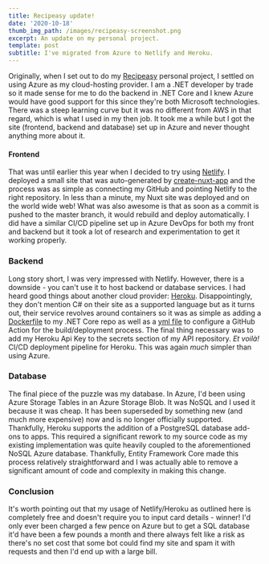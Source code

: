 ```yaml
---
title: Recipeasy update!
date: '2020-10-18'
thumb_img_path: /images/recipeasy-screenshot.png
excerpt: An update on my personal project.
template: post
subtitle: I've migrated from Azure to Netlify and Heroku.
---
```


Originally, when I set out to do my [Recipeasy](https://silly-mahavira-4f9bf8.netlify.app/) personal project, I settled on using Azure as my cloud-hosting provider. I am a .NET developer by trade so it made sense for me to do the backend in .NET Core and I knew Azure would have good support for this since they're both Microsoft technologies. There was a steep learning curve but it was no different from AWS in that regard, which is what I used in my then job. It took me a while but I got the site (frontend, backend and database) set up in Azure and never thought anything more about it.

#### Frontend

That was until earlier this year when I decided to try using [Netlify](https://www.netlify.com/). I deployed a small site that was auto-generated by [create-nuxt-app](https://github.com/nuxt/create-nuxt-app) and the process was as simple as connecting my GitHub and pointing Netlify to the right repository. In less than a minute, my Nuxt site was deployed and on the world wide web! What was also awesome is that as soon as a commit is pushed to the master branch, it would rebuild and deploy automatically. I did have a similar CI/CD pipeline set up in Azure DevOps for both my front and backend but it took a lot of research and experimentation to get it working properly.

### Backend

Long story short, I was very impressed with Netlify. However, there is a downside - you can't use it to host backend or database services. I had heard good things about another cloud provider: [Heroku](https://www.heroku.com/). Disappointingly, they don't mention C# on their site as a supported language but as it turns out, their service revolves around containers so it was as simple as adding a [Dockerfile](https://github.com/aellwood/recipeasy-api/blob/master/Dockerfile) to my .NET Core repo as well as a [yml file](https://github.com/aellwood/recipeasy-api/blob/master/.github/workflows/main.yml) to configure a GitHub Action for the build/deployment process. The final thing necessary was to add my Heroku Api Key to the secrets section of my API repository. *Et voilà!* CI/CD deployment pipeline for Heroku. This was again *much* simpler than using Azure.

### Database

The final piece of the puzzle was my database. In Azure, I'd been using Azure Storage Tables in an Azure Storage Blob. It was NoSQL and I used it because it was cheap. It has been superseded by something new (and much more expensive) now and is no longer officially supported. Thankfully, Heroku supports the addition of a PostgreSQL database add-ons to apps. This required a significant rework to my source code as my existing implementation was quite heavily coupled to the aforementioned NoSQL Azure database. Thankfully, Entity Framework Core made this process relatively straightforward and I was actually able to remove a significant amount of code and complexity in making this change.

### Conclusion

It's worth pointing out that my usage of Netlify/Heroku as outlined here is completely free and doesn't require you to input card details - winner! I'd only ever been charged a few pence on Azure but to get a SQL database it'd have been a few pounds a month and there always felt like a risk as there's no set cost that some bot could find my site and spam it with requests and then I'd end up with a large bill.